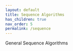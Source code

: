 ```yaml
---
layout: default
title: Sequence Algorithms
has_children: true
nav_order: 5
permalink: /sequence
---
```


General Sequence Algorithms





